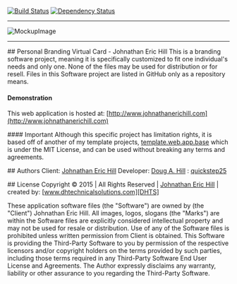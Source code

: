 [![Build Status][TRAVISIMG]][TRAVISLINK] [![Dependency Status](https://gemnasium.com/quickstep25/me.jeh.svg)](https://gemnasium.com/quickstep25/me.jeh)


----------
![MockupImage](http://www.johnathanerichill.com/media/images/mockup/mockup.iphone.png)

----------

##<i class="icon-file"></i> Personal Branding Virtual Card - Johnathan Eric Hill
This is a branding software project, meaning it is specifically customized to fit one individual's needs and only one.  None of the files may be used for distribution or for resell.  Files in this Software project are listed in GitHub only as a repository means.

#### Demonstration
This web application is hosted at: [http://www.johnathanerichill.com](http://www.johnathanerichill.com)

####<i class="icon-attention-circled"></i>  Important
Although this specific project has limitation rights, it is based off of another of my template projects, [template.web.app.base](https://github.com/quickstep25/template.web.app.base) which is under the MIT License, and can be used without breaking any terms and agreements.

##<i class="icon-user"></i> Authors
Client:  [Johnathan Eric Hill][ERIC]
Developer: [Doug A. Hill][DOUG] : [quickstep25][DOUG]

##<i class="icon-hammer"></i> License
Copyright &copy; 2015 | All Rights Reserved | [Johnathan Eric Hill][ERIC] | created by: [www.dhtechnicalsolutions.com][DHTS]


These application software files (the "Software") are owned by (the "Client") Johnathan Eric Hill. All images, logos, slogans (the "Marks") are within the Software files are explicitly considered intellectual property and may not be used for resale or distribution. Use of any of the Software files is prohibited unless written permission from Client is obtained. This Software is providing the Third-Party Software to you by permission of the respective licensors and/or copyright holders on the terms provided by such parties, including those terms required in any Third-Party Software End User License and Agreements. The Author expressly disclaims any warranty, liability or other assurance to you regarding the Third-Party Software.



[ERIC]: http://www.johnathanerichill.com
[DHTS]: http://www.dhtechnicalsolutions.com
[DOUG]: quickstep25@users.noreply.github.com
[TRAVISLINK]: https://travis-ci.org/quickstep25/me.jeh
[TRAVISIMG]: https://travis-ci.org/quickstep25/me.jeh.svg?branch=master 
